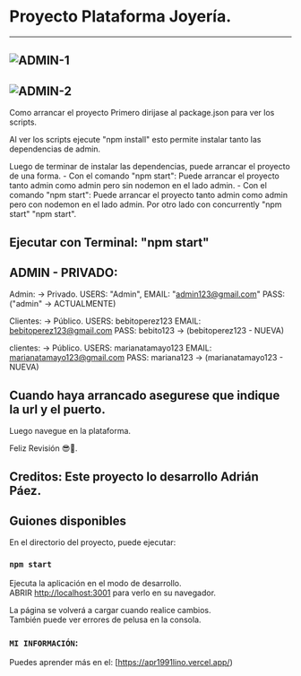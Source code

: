 # Proyecto Plataforma Joyería.
----------------------------------------------------------------------------------------------------------------------------------
![ADMIN-1](https://user-images.githubusercontent.com/54821048/205688807-d373410e-9092-4803-9665-8395177f05c0.png)
----------------------------------------------------------------------------------------------------------------------------------
![ADMIN-2](https://user-images.githubusercontent.com/54821048/205688874-b67a7d93-a63d-4cdd-a273-bbda3396c26e.png)
----------------------------------------------------------------------------------------------------------------------------------
Como arrancar el proyecto Primero dirijase al package.json para ver los scripts.

Al ver los scripts ejecute "npm install" esto permite instalar tanto las dependencias de admin.

Luego de terminar de instalar las dependencias, puede arrancar el proyecto de una forma. - Con el comando "npm start": Puede arrancar el proyecto tanto admin como admin pero sin nodemon en el lado admin. - Con el comando "npm start": Puede arrancar el proyecto tanto admin como admin pero con nodemon en el lado admin. Por otro lado con concurrently "npm start" "npm start".

Ejecutar con Terminal: "npm start"
----------------------------------------------------------------------------------------------------------------------------------
ADMIN - PRIVADO:
----------------------------------------------------------------------------------------------------------------------------------
Admin: -> Privado.
USERS: "Admin",
EMAIL: "admin123@gmail.com"
PASS: ("admin" -> ACTUALMENTE)

Clientes: -> Público.
USERS: bebitoperez123
EMAIL: bebitoperez123@gmail.com
PASS: bebito123 -> (bebitoperez123 - NUEVA)

clientes: -> Público.
USERS: marianatamayo123
EMAIL: marianatamayo123@gmail.com
PASS: mariana123 -> (marianatamayo123 - NUEVA)

Cuando haya arrancado asegurese que indique la url y el puerto.
----------------------------------------------------------------------------------------------------------------------------------
Luego navegue en la plataforma.

Feliz Revisión 😎🤞.

Creditos: Este proyecto lo desarrollo Adrián Páez.
----------------------------------------------------------------------------------------------------------------------------------
## Guiones disponibles

En el directorio del proyecto, puede ejecutar:

### `npm start`

Ejecuta la aplicación en el modo de desarrollo.\
ABRIR [http://localhost:3001](http://localhost:3001) para verlo en su navegador.

La página se volverá a cargar cuando realice cambios.\
También puede ver errores de pelusa en la consola.

### `MI INFORMACIÓN`:

Puedes aprender más en el: [https://apr1991lino.vercel.app/)